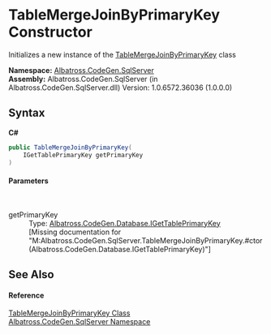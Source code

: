 # TableMergeJoinByPrimaryKey Constructor 
 

Initializes a new instance of the <a href="43865A63">TableMergeJoinByPrimaryKey</a> class

**Namespace:**&nbsp;<a href="9727DDEC">Albatross.CodeGen.SqlServer</a><br />**Assembly:**&nbsp;Albatross.CodeGen.SqlServer (in Albatross.CodeGen.SqlServer.dll) Version: 1.0.6572.36036 (1.0.0.0)

## Syntax

**C#**<br />
``` C#
public TableMergeJoinByPrimaryKey(
	IGetTablePrimaryKey getPrimaryKey
)
```


#### Parameters
&nbsp;<dl><dt>getPrimaryKey</dt><dd>Type: <a href="E6BEDFFE">Albatross.CodeGen.Database.IGetTablePrimaryKey</a><br />\[Missing <param name="getPrimaryKey"/> documentation for "M:Albatross.CodeGen.SqlServer.TableMergeJoinByPrimaryKey.#ctor(Albatross.CodeGen.Database.IGetTablePrimaryKey)"\]</dd></dl>

## See Also


#### Reference
<a href="43865A63">TableMergeJoinByPrimaryKey Class</a><br /><a href="9727DDEC">Albatross.CodeGen.SqlServer Namespace</a><br />
